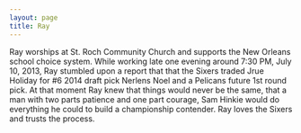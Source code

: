```yaml
---
layout: page
title: Ray
---
```


Ray worships at St. Roch Community Church and supports the New Orleans school choice system. While working late one evening around 7:30 PM, July 10, 2013, Ray stumbled upon a report that that the Sixers traded Jrue Holiday for #6 2014 draft pick Nerlens Noel and a Pelicans future 1st round pick. At that moment Ray knew that things would never be the same, that a man with two parts patience and one part courage, Sam Hinkie would do everything he could to build a championship contender. Ray loves the Sixers and trusts the process. 
